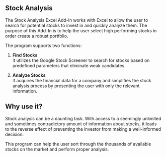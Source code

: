 ## Stock Analysis
The Stock Analysis Excel Add-In works with Excel to allow the user to search for potential stocks to invest in and quickly analyze them.  The purpose of this Add-In is to help the user select high performing stocks in order create a robust portfolio.

The program supports two functions:  

1. **Find Stocks**  
   It utilizes the Google Stock Screener to search for stocks based on predefined parameters that eliminate weak               candidates. 
 
2. **Analyze Stocks**  
   It acquires the financial data for a company and simplifies the stock analysis process by presenting the user with only the relevant information.

## Why use it?
Stock analysis can be a daunting task.  With access to a seemingly unlimited and sometimes contradictory amount of information about stocks, it leads to the reverse effect of preventing the investor from making a well-informed decision.

This program can help the user sort through the thousands of available stocks on the market and perform proper analysis. 

